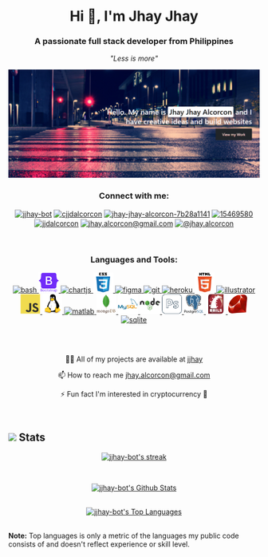<h1 align="center">Hi 👋, I'm Jhay Jhay</h1>
<h3 align="center">A passionate full stack developer from Philippines</h3>
<p align="center">
 <i align="center">"Less is more"</i>
<p align="center">
<img src="https://github.com/jjhay-bot/jjhay-bot/blob/main/2021-08-02%2023_51_42-Start.png?raw=true" heigth="400">
</p>

<h3 align="center">Connect with me:</h3>
<p align="center">
<a href="https://codepen.io/jjhay-bot" target="blank"><img align="center" src="https://raw.githubusercontent.com/rahuldkjain/github-profile-readme-generator/master/src/images/icons/Social/codepen.svg" alt="jjhay-bot" height="30" width="40" /></a>
<a href="https://twitter.com/cjjdalcorcon" target="blank"><img align="center" src="https://raw.githubusercontent.com/rahuldkjain/github-profile-readme-generator/master/src/images/icons/Social/twitter.svg" alt="cjjdalcorcon" height="30" width="40" /></a>
<a href="https://linkedin.com/in/jhay-jhay-alcorcon-7b28a1141" target="blank"><img align="center" src="https://raw.githubusercontent.com/rahuldkjain/github-profile-readme-generator/master/src/images/icons/Social/linked-in-alt.svg" alt="jhay-jhay-alcorcon-7b28a1141" height="30" width="40" /></a>
<a href="https://stackoverflow.com/users/15469580" target="blank"><img align="center" src="https://raw.githubusercontent.com/rahuldkjain/github-profile-readme-generator/master/src/images/icons/Social/stack-overflow.svg" alt="15469580" height="30" width="40" /></a>
<a href="https://dribbble.com/jjdalcorcon" target="blank"><img align="center" src="https://raw.githubusercontent.com/rahuldkjain/github-profile-readme-generator/master/src/images/icons/Social/dribbble.svg" alt="jjdalcorcon" height="30" width="40" /></a>
<a href="https://www.behance.net/jhay.alcorcon@gmail.com" target="blank"><img align="center" src="https://raw.githubusercontent.com/rahuldkjain/github-profile-readme-generator/master/src/images/icons/Social/behance.svg" alt="jhay.alcorcon@gmail.com" height="30" width="40" /></a>
<a href="https://medium.com/@jhay.alcorcon" target="blank"><img align="center" src="https://raw.githubusercontent.com/rahuldkjain/github-profile-readme-generator/master/src/images/icons/Social/medium.svg" alt="@jhay.alcorcon" height="30" width="40" /></a>
</p><br/>

<h3 align="center">Languages and Tools:</h3>
<p align="center"> <a href="https://www.gnu.org/software/bash/" target="_blank"> <img src="https://www.vectorlogo.zone/logos/gnu_bash/gnu_bash-icon.svg" alt="bash" width="40" height="40"/> </a> <a href="https://getbootstrap.com" target="_blank"> <img src="https://raw.githubusercontent.com/devicons/devicon/master/icons/bootstrap/bootstrap-plain-wordmark.svg" alt="bootstrap" width="40" height="40"/> </a> <a href="https://www.chartjs.org" target="_blank"> <img src="https://www.chartjs.org/media/logo-title.svg" alt="chartjs" width="40" height="40"/> </a> <a href="https://www.w3schools.com/css/" target="_blank"> <img src="https://raw.githubusercontent.com/devicons/devicon/master/icons/css3/css3-original-wordmark.svg" alt="css3" width="40" height="40"/> </a> <a href="https://www.figma.com/" target="_blank"> <img src="https://www.vectorlogo.zone/logos/figma/figma-icon.svg" alt="figma" width="40" height="40"/> </a> <a href="https://git-scm.com/" target="_blank"> <img src="https://www.vectorlogo.zone/logos/git-scm/git-scm-icon.svg" alt="git" width="40" height="40"/> </a> <a href="https://heroku.com" target="_blank"> <img src="https://www.vectorlogo.zone/logos/heroku/heroku-icon.svg" alt="heroku" width="40" height="40"/> </a> <a href="https://www.w3.org/html/" target="_blank"> <img src="https://raw.githubusercontent.com/devicons/devicon/master/icons/html5/html5-original-wordmark.svg" alt="html5" width="40" height="40"/> </a> <a href="https://www.adobe.com/in/products/illustrator.html" target="_blank"> <img src="https://www.vectorlogo.zone/logos/adobe_illustrator/adobe_illustrator-icon.svg" alt="illustrator" width="40" height="40"/> </a> <a href="https://developer.mozilla.org/en-US/docs/Web/JavaScript" target="_blank"> <img src="https://raw.githubusercontent.com/devicons/devicon/master/icons/javascript/javascript-original.svg" alt="javascript" width="40" height="40"/> </a> <a href="https://www.linux.org/" target="_blank"> <img src="https://raw.githubusercontent.com/devicons/devicon/master/icons/linux/linux-original.svg" alt="linux" width="40" height="40"/> </a> <a href="https://www.mathworks.com/" target="_blank"> <img src="https://upload.wikimedia.org/wikipedia/commons/2/21/Matlab_Logo.png" alt="matlab" width="40" height="40"/> </a> <a href="https://www.mongodb.com/" target="_blank"> <img src="https://raw.githubusercontent.com/devicons/devicon/master/icons/mongodb/mongodb-original-wordmark.svg" alt="mongodb" width="40" height="40"/> </a> <a href="https://www.mysql.com/" target="_blank"> <img src="https://raw.githubusercontent.com/devicons/devicon/master/icons/mysql/mysql-original-wordmark.svg" alt="mysql" width="40" height="40"/> </a> <a href="https://nodejs.org" target="_blank"> <img src="https://raw.githubusercontent.com/devicons/devicon/master/icons/nodejs/nodejs-original-wordmark.svg" alt="nodejs" width="40" height="40"/> </a> <a href="https://www.photoshop.com/en" target="_blank"> <img src="https://raw.githubusercontent.com/devicons/devicon/master/icons/photoshop/photoshop-line.svg" alt="photoshop" width="40" height="40"/> </a> <a href="https://www.postgresql.org" target="_blank"> <img src="https://raw.githubusercontent.com/devicons/devicon/master/icons/postgresql/postgresql-original-wordmark.svg" alt="postgresql" width="40" height="40"/> </a> <a href="https://rubyonrails.org" target="_blank"> <img src="https://raw.githubusercontent.com/devicons/devicon/master/icons/rails/rails-original-wordmark.svg" alt="rails" width="40" height="40"/> </a> <a href="https://www.ruby-lang.org/en/" target="_blank"> <img src="https://raw.githubusercontent.com/devicons/devicon/master/icons/ruby/ruby-original.svg" alt="ruby" width="40" height="40"/> </a> <a href="https://www.sqlite.org/" target="_blank"> <img src="https://www.vectorlogo.zone/logos/sqlite/sqlite-icon.svg" alt="sqlite" width="40" height="40"/> </a> </p>
<br/><br/>


<p align="center"> 👨‍💻  All of my projects are available at <a href="https://www.canva.com/design/DAE6Um5RXno/w5DVhBXTj_8G90l9s_cOSw/view"> jjhay</a> </p>

<p align="center"> 📫 How to reach me <a href="jhay.alcorcon@gmail.com"> jhay.alcorcon@gmail.com </a> </p>

<p align="center">
 ⚡ Fun fact I'm interested in cryptocurrency 🤫
</p>

<br/>

## <img src="https://i.giphy.com/media/NJOQwKNGpt31VwOGqR/200.webp" width="50"> Stats
<p align="center">
   <a href="https://github.com/jjhay-bot/github-readme-streak-stats">
        <img title="🔥 Get streak stats for your profile at git.io/streak-stats" alt="jjhay-bot's streak" src="https://github-readme-streak-stats.herokuapp.com/?user=jjhay-bot&theme=black-ice&hide_border=true&stroke=0000&background=060A0CD0"/>
    </a>
</p><br/>

<p align="center">
    <a href="https://github.com/jjhay-bot/github-readme-stats"><img alt="jjhay-bot's Github Stats" src="https://github-readme-stats.vercel.app/api?username=jjhay-bot&show_icons=true&count_private=true&theme=react&hide_border=true&bg_color=0D1117" /></a>
  <br><br/>
 <p align="center">
  <a href="https://github.com/jjhay-bot/github-readme-stats"><img alt="jjhay-bot's Top Languages" src="https://github-readme-stats.vercel.app/api/top-langs/?username=jjhay-bot&langs_count=8&count_private=true&layout=compact&theme=react&hide_border=true&bg_color=0D1117" /></a>
  <br/><br/>
          
  <b>Note:</b> Top languages is only a metric of the languages my public code consists of and doesn't reflect experience or skill level.<br>
</p>
